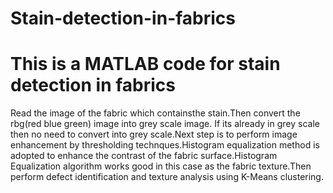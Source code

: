 # Stain-detection-in-fabrics
# This is a MATLAB code for stain detection in fabrics
Read the image of the fabric which containsthe stain.Then convert the rbg(red blue green) image into grey scale image. If its already in grey scale then no need to convert into grey scale.Next step is to perform image enhancement by thresholding technques.Histogram equalization method is adopted to enhance the contrast of the fabric surface.Histogram Equalization algorithm works good in this case as the fabric texture.Then perform defect identification and texture analysis using K-Means clustering.

